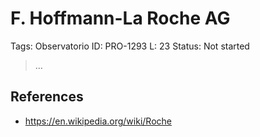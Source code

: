 # F. Hoffmann-La Roche AG

Tags: Observatorio
ID: PRO-1293
L: 23
Status: Not started

> …
> 

## References

- https://en.wikipedia.org/wiki/Roche